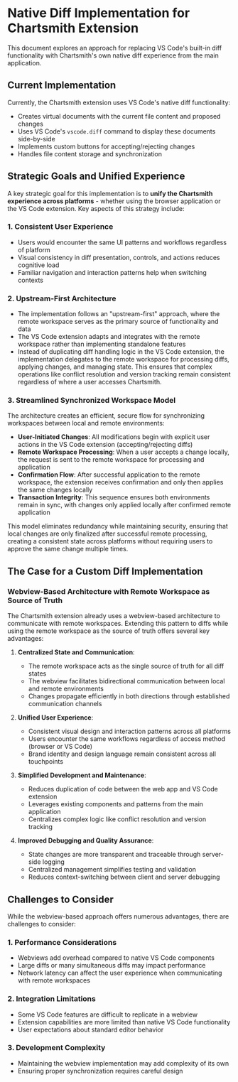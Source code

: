 # Native Diff Implementation for Chartsmith Extension

This document explores an approach for replacing VS Code's built-in diff functionality with Chartsmith's own native diff experience from the main application.

## Current Implementation

Currently, the Chartsmith extension uses VS Code's native diff functionality:

- Creates virtual documents with the current file content and proposed changes
- Uses VS Code's `vscode.diff` command to display these documents side-by-side
- Implements custom buttons for accepting/rejecting changes
- Handles file content storage and synchronization

## Strategic Goals and Unified Experience

A key strategic goal for this implementation is to **unify the Chartsmith experience across platforms** - whether using the browser application or the VS Code extension. Key aspects of this strategy include:

### 1. Consistent User Experience

- Users would encounter the same UI patterns and workflows regardless of platform
- Visual consistency in diff presentation, controls, and actions reduces cognitive load
- Familiar navigation and interaction patterns help when switching contexts

### 2. Upstream-First Architecture

- The implementation follows an "upstream-first" approach, where the remote workspace serves as the primary source of functionality and data
- The VS Code extension adapts and integrates with the remote workspace rather than implementing standalone features
- Instead of duplicating diff handling logic in the VS Code extension, the implementation delegates to the remote workspace for processing diffs, applying changes, and managing state. This ensures that complex operations like conflict resolution and version tracking remain consistent regardless of where a user accesses Chartsmith.

### 3. Streamlined Synchronized Workspace Model

The architecture creates an efficient, secure flow for synchronizing workspaces between local and remote environments:

- **User-Initiated Changes**: All modifications begin with explicit user actions in the VS Code extension (accepting/rejecting diffs)
- **Remote Workspace Processing**: When a user accepts a change locally, the request is sent to the remote workspace for processing and application
- **Confirmation Flow**: After successful application to the remote workspace, the extension receives confirmation and only then applies the same changes locally
- **Transaction Integrity**: This sequence ensures both environments remain in sync, with changes only applied locally after confirmed remote application

This model eliminates redundancy while maintaining security, ensuring that local changes are only finalized after successful remote processing, creating a consistent state across platforms without requiring users to approve the same change multiple times.

## The Case for a Custom Diff Implementation

### Webview-Based Architecture with Remote Workspace as Source of Truth

The Chartsmith extension already uses a webview-based architecture to communicate with remote workspaces. Extending this pattern to diffs while using the remote workspace as the source of truth offers several key advantages:

1. **Centralized State and Communication**:
   - The remote workspace acts as the single source of truth for all diff states
   - The webview facilitates bidirectional communication between local and remote environments
   - Changes propagate efficiently in both directions through established communication channels
   
2. **Unified User Experience**:
   - Consistent visual design and interaction patterns across all platforms
   - Users encounter the same workflows regardless of access method (browser or VS Code)
   - Brand identity and design language remain consistent across all touchpoints

3. **Simplified Development and Maintenance**:
   - Reduces duplication of code between the web app and VS Code extension
   - Leverages existing components and patterns from the main application
   - Centralizes complex logic like conflict resolution and version tracking
   
4. **Improved Debugging and Quality Assurance**:
   - State changes are more transparent and traceable through server-side logging
   - Centralized management simplifies testing and validation
   - Reduces context-switching between client and server debugging

## Challenges to Consider

While the webview-based approach offers numerous advantages, there are challenges to consider:

### 1. Performance Considerations

- Webviews add overhead compared to native VS Code components
- Large diffs or many simultaneous diffs may impact performance
- Network latency can affect the user experience when communicating with remote workspaces

### 2. Integration Limitations

- Some VS Code features are difficult to replicate in a webview
- Extension capabilities are more limited than native VS Code functionality
- User expectations about standard editor behavior

### 3. Development Complexity

- Maintaining the webview implementation may add complexity of its own
- Ensuring proper synchronization requires careful design
